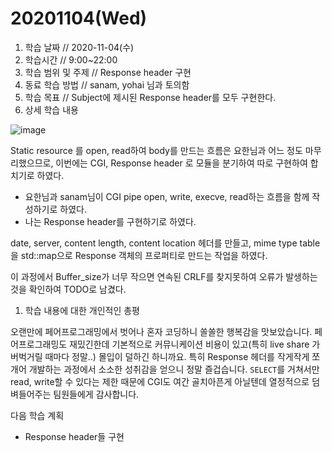 # 20201104\(Wed\)

1. 학습 날짜 // 2020-11-04\(수\)
2. 학습시간 // 9:00~22:00
3. 학습 범위 및 주제 // Response header 구현
4. 동료 학습 방법 // sanam, yohai 님과 토의함
5. 학습 목표 // Subject에 제시된 Response header를 모두 구현한다.
6. 상세 학습 내용

![image](https://user-images.githubusercontent.com/54612343/98460748-5b22c000-21ea-11eb-8ce7-ea9660fa3b29.png)

Static resource 를 open, read하여 body를 만드는 흐름은 요한님과 어느 정도 마무리했으므로, 이번에는 CGI, Response header 로 모듈을 분기하여 따로 구현하여 합치기로 하였다.

* 요한님과 sanam님이 CGI pipe open, write, execve, read하는 흐름을 함께 작성하기로 하였다.
* 나는 Response header를 구현하기로 하였다.

date, server, content length, content location 헤더를 만들고, mime type table을 std::map으로 Response 객체의 프로퍼티로 만드는 작업을 하였다.

이 과정에서 Buffer\_size가 너무 작으면 연속된 CRLF를 찾지못하여 오류가 발생하는 것을 확인하여 TODO로 남겼다.

1. 학습 내용에 대한 개인적인 총평

오랜만에 페어프로그래밍에서 벗어나 혼자 코딩하니 쏠쏠한 행복감을 맛보았습니다. 페어프로그래밍도 재밌긴한데 기본적으로 커뮤니케이션 비용이 있고\(특히 live share 가 버벅거릴 때마다 정말..\) 몰입이 덜하긴 하니까요. 특히 Response 헤더를 작게작게 쪼개어 개발하는 과정에서 소소한 성취감을 얻으니 정말 즐겁습니다. `SELECT`를 거쳐서만 read, write할 수 있다는 제한 때문에 CGI도 여간 골치아픈게 아닐텐데 열정적으로 덤벼들어주는 팀원들에게 감사합니다.

다음 학습 계획

* Response header들 구현

